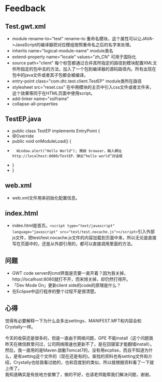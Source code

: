 # Feedback #

Test.gwt.xml
-----
* module rename-to="test" rename-to   重命名模块，这个属性可以让JAVA->JavaScript的编译器把对应模组按照重命名之后的名字来处理。
* inherits name="logical-module-name"   module类名
* extend-property name="locale" values="zh_CN"  可用于国际化 
* source path="client" 每个<source>标签都通过合并其所指定的路径到模块配置XML文件所指定的包中去的方法，加入了一个包到编译器的源码路径内。所有出现在包中的java文件或者其子包都会被编译。
* entry-point class="com.dtc.test.client.TestEP"  module类所在路径
* stylesheet src="reset.css"  在中用模块的主页中引入css文件或者文件夹，这个效果等同于在HTML页面中使用script。
* add-linker name="xsiframe" 
* collapse-all-properties 	

TestEP.java
-----
* public class TestEP implements EntryPoint {
*	@Override
*	public void onModuleLoad() {
*		Window.alert("Hello World"); 開啟 browser，輸入網址 http://localhost:8080/TestEP，弹出“hello world”对话框
*	}
* }

web.xml
-----
* web.xml文件用来初始化配置信息。

index.html
-----
* index.html是首页。`<script type="text/javascript" language="javascript" src="test/test.nocache.js"></script>`引入外部js文件，把test/test.nocache.js文件的内容加载到页面中来，所以无论是直接写在页面中的，还是从外部引用的，都可以直接调用里面的方法。

问题
-----
* GWT code server的cmd界面是否要一直开着？因为我关掉，http://localhost:8080就打不开，而宋旭关掉，却仍然打得开。
* 「Dev Mode On」更新client side的code的原理是什么？
* 在Eclipse中运行程序的整个过程不是很清楚。

心得
-----
觉得有必要解释一下为什么会多出settings、MANIFEST.MFT和内容会和Crystally一样。<br />  
今天的收获还是很多的，但是一直由于网络问题，GPE 不能install（这个问题我昨天在微信群里问过，公司网络限速也更新不了，是在回寝室才能翻墙install）。<br />
然后，我一直用的是Maven 啟動Tomcat7的，没有用ecplise，而且不知道为什么，是有setting这个文件的（现在还是有的)。查找的资料也有setting文件和介绍，Crystally也给我看过她的，也和百度到的类似，所以就根据资料看了一下就上传了。<br />
我知道确实是有些地方偷懒了，做的不好，也请老师能帮我们解决问题，谢谢。

